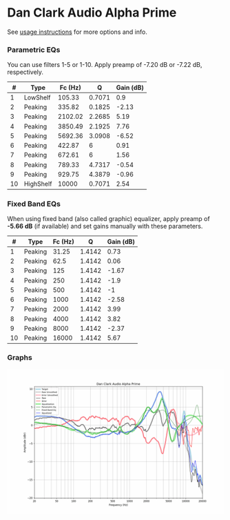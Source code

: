 # Dan Clark Audio Alpha Prime
See [usage instructions](https://github.com/jaakkopasanen/AutoEq#usage) for more options and info.

### Parametric EQs
You can use filters 1-5 or 1-10. Apply preamp of -7.20 dB or -7.22 dB, respectively.

|   # | Type      |   Fc (Hz) |      Q |   Gain (dB) |
|-----|-----------|-----------|--------|-------------|
|   1 | LowShelf  |    105.33 | 0.7071 |        0.9  |
|   2 | Peaking   |    335.82 | 0.1825 |       -2.13 |
|   3 | Peaking   |   2102.02 | 2.2685 |        5.19 |
|   4 | Peaking   |   3850.49 | 2.1925 |        7.76 |
|   5 | Peaking   |   5692.36 | 3.0908 |       -6.52 |
|   6 | Peaking   |    422.87 | 6      |        0.91 |
|   7 | Peaking   |    672.61 | 6      |        1.56 |
|   8 | Peaking   |    789.33 | 4.7317 |       -0.54 |
|   9 | Peaking   |    929.75 | 4.3879 |       -0.96 |
|  10 | HighShelf |  10000    | 0.7071 |        2.54 |

### Fixed Band EQs
When using fixed band (also called graphic) equalizer, apply preamp of **-5.66 dB** (if available) and set gains manually with these parameters.

|   # | Type    |   Fc (Hz) |      Q |   Gain (dB) |
|-----|---------|-----------|--------|-------------|
|   1 | Peaking |     31.25 | 1.4142 |        0.73 |
|   2 | Peaking |     62.5  | 1.4142 |        0.06 |
|   3 | Peaking |    125    | 1.4142 |       -1.67 |
|   4 | Peaking |    250    | 1.4142 |       -1.9  |
|   5 | Peaking |    500    | 1.4142 |       -1    |
|   6 | Peaking |   1000    | 1.4142 |       -2.58 |
|   7 | Peaking |   2000    | 1.4142 |        3.99 |
|   8 | Peaking |   4000    | 1.4142 |        3.82 |
|   9 | Peaking |   8000    | 1.4142 |       -2.37 |
|  10 | Peaking |  16000    | 1.4142 |        5.67 |

### Graphs
![](./Dan%20Clark%20Audio%20Alpha%20Prime.png)
